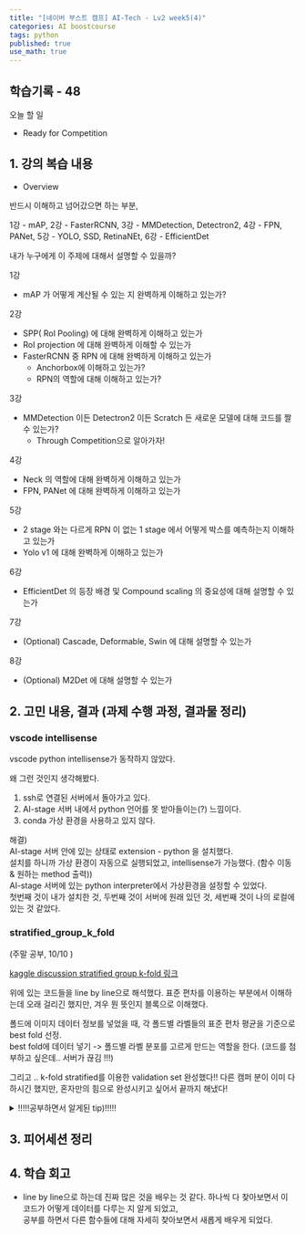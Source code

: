 ```yaml
---
title: "[네이버 부스트 캠프] AI-Tech - Lv2 week5(4)"
categories: AI boostcourse
tags: python
published: true
use_math: true
---
```


## 학습기록 - 48

오늘 할 일  

- Ready for Competition

## 1. 강의 복습 내용

- Overview

반드시 이해하고 넘어갔으면 하는 부분,  

1강 - mAP, 2강 - FasterRCNN, 3강 - MMDetection, Detectron2, 4강 - FPN, PANet, 5강 - YOLO, SSD, RetinaNEt, 6강 - EfficientDet  

내가 누구에게 이 주제에 대해서 설명할 수 있을까?  

1강  

- mAP 가 어떻게 계산될 수 있는 지 완벽하게 이해하고 있는가?

2강  

- SPP( RoI Pooling) 에 대해 완벽하게 이해하고 있는가
- RoI projection 에 대해 완벽하게 이해할 수 있는가
- FasterRCNN 중 RPN 에 대해 완벽하게 이해하고 있는가
  - Anchorbox에 이해하고 있는가?
  - RPN의 역할에 대해 이해하고 있는가?

3강  

- MMDetection 이든 Detectron2 이든 Scratch 든 새로운 모델에 대해 코드를 짤 수 있는가?
  - Through Competition으로 알아가자!

4강  

- Neck 의 역할에 대해 완벽하게 이해하고 있는가
- FPN, PANet 에 대해 완벽하게 이해하고 있는가

5강  

- 2 stage 와는 다르게 RPN 이 없는 1 stage 에서 어떻게 박스를 예측하는지 이해하고 있는가
- Yolo v1 에 대해 완벽하게 이해하고 있는가

6강  

- EfficientDet 의 등장 배경 및 Compound scaling 의 중요성에 대해 설명할 수 있는가

7강  

- (Optional) Cascade, Deformable, Swin 에 대해 설명할 수 있는가

8강  

- (Optional) M2Det 에 대해 설명할 수 있는가

## 2. 고민 내용, 결과 (과제 수행 과정, 결과물 정리)

### vscode intellisense

vscode python intellisense가 동작하지 않았다.

왜 그런 것인지 생각해봤다.

1) ssh로 연결된 서버에서 돌아가고 있다.  
2) AI-stage 서버 내에서 python 언어를 못 받아들이는(?) 느낌이다.  
3) conda 가상 환경을 사용하고 있지 않다.  

해결)  
AI-stage 서버 안에 있는 상태로 extension - python 을 설치했다.  
설치를 하니까 가상 환경이 자동으로 실행되었고, intellisense가 가능했다. (함수 이동 & 원하는 method 출력))  
AI-stage 서버에 있는 python interpreter에서 가상환경을 설정할 수 있었다.  
첫번째 것이 내가 설치한 것, 두번째 것이 서버에 원래 있던 것, 세번째 것이 나의 로컬에 있는 것 같았다.  

### stratified_group_k_fold

(주말 공부, 10/10 )

[kaggle discussion stratified group k-fold 링크](https://www.kaggle.com/jakubwasikowski/stratified-group-k-fold-cross-validation)  

위에 있는 코드들을 line by line으로 해석했다. 표준 편차를 이용하는 부분에서 이해하는데 오래 걸리긴 했지만, 겨우 뭔 뜻인지 블록으로 이해했다.  

폴드에 이미지 데이터 정보를 넣었을 때, 각 폴드별 라벨들의 표준 편차 평균을 기준으로 best fold 선정.  
best fold에 데이터 넣기 -> 폴드별 라벨 분포를 고르게 만드는 역할을 한다. (코드를 첨부하고 싶은데.. 서버가 끊김 !!!)

그리고 .. k-fold stratified를 이용한 validation set 완성했다!! 다른 캠퍼 분이 이미 다 하시긴 했지만, 혼자만의 힘으로 완성시키고 싶어서 끝까지 해냈다!  

<details>
<summary> !!!!!공부하면서 알게된 tip)!!!!! </summary>
<div markdown="1">

  from Collections import Counter -> 예제 하면서 제대로..?

  zip

  defaultdict

  numpy는 같은 크기의 array끼리 덧셈이 가능하다. (각 index 별로)

  Json file을 만들 때, indent를 이용하면 예쁘게 정리가 가능

  json -> dict / dict -> json 이용해서 데이터를 이용하자.

</div>
</details>

## 3. 피어세션 정리

## 4. 학습 회고

- line by line으로 하는데 진짜 많은 것을 배우는 것 같다. 하나씩 다 찾아보면서 이 코드가 어떻게 데이터를 다루는 지 알게 되었고,  
공부를 하면서 다른 함수들에 대해 자세히 찾아보면서 새롭게 배우게 되었다.